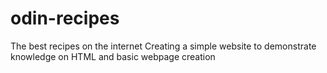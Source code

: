# odin-recipes
The best recipes on the internet
Creating a simple website to demonstrate knowledge on HTML and basic webpage creation
